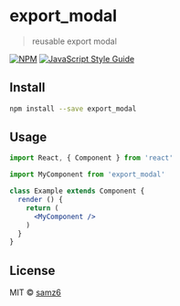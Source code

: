 # export_modal

> reusable export modal

[![NPM](https://img.shields.io/npm/v/export_modal.svg)](https://www.npmjs.com/package/export_modal) [![JavaScript Style Guide](https://img.shields.io/badge/code_style-standard-brightgreen.svg)](https://standardjs.com)

## Install

```bash
npm install --save export_modal
```

## Usage

```jsx
import React, { Component } from 'react'

import MyComponent from 'export_modal'

class Example extends Component {
  render () {
    return (
      <MyComponent />
    )
  }
}
```

## License

MIT © [samz6](https://github.com/samz6)
